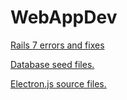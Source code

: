 <!-- https://drb80.github.io/WebAppDev/ -->
# WebAppDev
[Rails 7 errors and fixes](https://drb80.github.io/WebAppDev/Errors)

[Database seed files.](https://drb80.github.io/WebAppDev/SeedFiles)

[Electron.js source files.](https://github.com/drb80/Electron.git)
